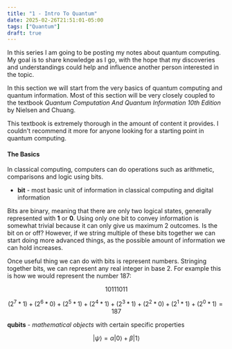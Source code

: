 ```yaml
---
title: "1 - Intro To Quantum"
date: 2025-02-26T21:51:01-05:00
tags: ["Quantum"]
draft: true
---
```


In this series I am going to be posting my notes about quantum computing. My goal is to share knowledge as I go, with the hope that my discoveries and understandings could help and influence another person interested in the topic.

In this section we will start from the very basics of quantum computing and quantum information. Most of this section will be very closely coupled to the textbook _Quantum Computation And Quantum Information 10th Edition_ by Nielsen and Chuang.

This textbook is extremely thorough in the amount of content it provides. I couldn't recommend it more for anyone looking for a starting point in quantum computing.

#### The Basics

In classical computing, computers can do operations such as arithmetic, comparisons and logic using bits.

- **bit** - most basic unit of information in classical computing and digital information

Bits are binary, meaning that there are only two logical states, generally represented with **1** or **0**. Using only one bit to convey information is somewhat trivial because it can only give us maximum 2 outcomes. Is the bit on or off? However, if we string multiple of these bits together we can start doing more advanced things, as the possible amount of information we can hold increases.

Once useful thing we can do with bits is represent numbers. Stringing together bits, we can represent any real integer in base 2. For example this is how we would represent the number 187:

$$
10111011
$$

$$
(2^{7}*1) + (2^{6}*0) + (2^{5}*1) + (2^{4}*1) + (2^{3}*1) + (2^{2}*0) + (2^{1}*1) + (2^{0}*1) = 187
$$

**qubits** - _mathematical objects_ with certain specific properties

$$
|\psi\rangle =  \alpha|0\rangle + \beta|1\rangle
$$
